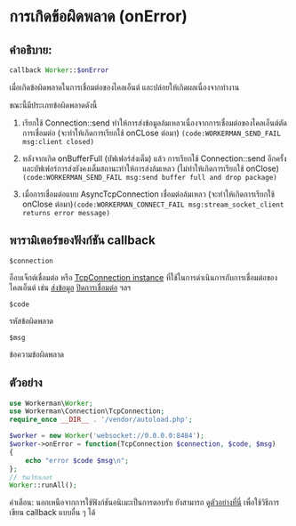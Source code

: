 # การเกิดข้อผิดพลาด (onError)
## คำอธิบาย:
```PHP
callback Worker::$onError
```

เมื่อเกิดข้อผิดพลาดในการเชื่อมต่อของไคลเอ็นต์ และปล่อยให้เกิดผลเนื่องจากทำงาน


ขณะนี้มีประเภทข้อผิดพลาดดังนี้

1. เรียกใช้ Connection::send ทำให้การส่งข้อมูลล้มเหลวเนื่องจากการเชื่อมต่อของไคลเอ็นต์ตัดการเชื่อมต่อ (จะทำให้เกิดการเรียกใช้ onCLose ต่อมา) ```(code:WORKERMAN_SEND_FAIL msg:client closed)```

2. หลังจากเกิด onBufferFull (บัฟเฟอร์ส่งเต็ม) แล้ว การเรียกใช้ Connection::send อีกครั้ง และบัฟเฟอร์การส่งยังคงเต็มสถานะทำให้การส่งล้มเหลว (ไม่ทำให้เกิดการเรียกใช้ onClose)```(code:WORKERMAN_SEND_FAIL msg:send buffer full and drop package)```

3. เมื่อการเชื่อมต่อแบบ AsyncTcpConnection เชื่อมต่อล้มเหลว (จะทำให้เกิดการเรียกใช้ onClose ต่อมา)```(code:WORKERMAN_CONNECT_FAIL msg:stream_socket_client returns error message)```



## พารามิเตอร์ของฟังก์ชัน callback

 ``` $connection ```

อ็อบเจ็กต์เชื่อมต่อ หรือ [TcpConnection instance](../tcp-connection.md) ที่ใช้ในการดำเนินการกับการเชื่อมต่อของไคลเอ็นต์ เช่น [ส่งข้อมูล](../tcp-connection/send.md) [ปิดการเชื่อมต่อ](../tcp-connection/close.md) ฯลฯ

 ``` $code ```

รหัสข้อผิดพลาด

 ``` $msg ```

ข้อความข้อผิดพลาด


## ตัวอย่าง

```php
use Workerman\Worker;
use Workerman\Connection\TcpConnection;
require_once __DIR__ . '/vendor/autoload.php';

$worker = new Worker('websocket://0.0.0.0:8484');
$worker->onError = function(TcpConnection $connection, $code, $msg)
{
    echo "error $code $msg\n";
};
// รันเวิร์กเกอร์
Worker::runAll();
```

คำเตือน: นอกเหนือจากการใช้ฟังก์ชันอนิเมะเป็นการตอบรับ ยังสามารถ [ดูตัวอย่างที่นี่](../faq/callback_methods.md) เพื่อใช้วิธีการเขียน callback แบบอื่น ๆ ได้
